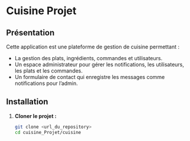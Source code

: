 # Cuisine Projet

## Présentation

Cette application est une plateforme de gestion de cuisine permettant :
- La gestion des plats, ingrédients, commandes et utilisateurs.
- Un espace administrateur pour gérer les notifications, les utilisateurs, les plats et les commandes.
- Un formulaire de contact qui enregistre les messages comme notifications pour l’admin.

## Installation

1. **Cloner le projet :**
   ```bash
   git clone <url_du_repository>
   cd cuisine_Projet/cuisine